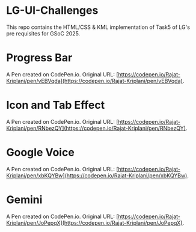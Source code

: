 # LG-UI-Challenges
This repo contains the HTML/CSS &amp; KML implementation of Task5 of LG's pre requisites for GSoC 2025.

# Progress Bar
A Pen created on CodePen.io. Original URL: [https://codepen.io/Rajat-Kriplani/pen/vEBVqda](https://codepen.io/Rajat-Kriplani/pen/vEBVqda).

# Icon and Tab Effect
A Pen created on CodePen.io. Original URL: [https://codepen.io/Rajat-Kriplani/pen/RNbezQY](https://codepen.io/Rajat-Kriplani/pen/RNbezQY).

# Google Voice
A Pen created on CodePen.io. Original URL: [https://codepen.io/Rajat-Kriplani/pen/xbKQYBw](https://codepen.io/Rajat-Kriplani/pen/xbKQYBw).

# Gemini
A Pen created on CodePen.io. Original URL: [https://codepen.io/Rajat-Kriplani/pen/JoPepqX](https://codepen.io/Rajat-Kriplani/pen/JoPepqX).
